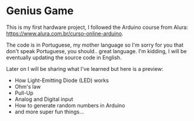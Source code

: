 # Genius Game

This is my first hardware project, I followed the Arduino course from Alura: https://www.alura.com.br/curso-online-arduino.

The code is in Portuguese, my mother language so I'm sorry for you that don't speak Portuguese, you should.. great language. I'm kidding, I will be eventually updating the source code in English.  

Later on I will be sharing what I've learned but here is a preview:
* How Light-Emitting Diode (LED) works
* Ohm's law
* Pull-Up
* Analog and Digital input
* How to generate random numbers in Arduino
* and more super fun things...
